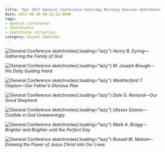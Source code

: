 ```yaml
---
title: "Apr 2017 General Conference Saturday Morning Session Sketchnotes"
date: 2017-08-30 06:12:12-0600
tags:
- general conference
- sketchnotes
- sketchnote collection
category: Gospel Sketcher
---
```


![General Conference sketchnotes](https://media.bennorris.org/images/gospelsketcher/uploads/2018/ed399730aa.jpg){:loading="lazy"}
_Henry B. Eyring—Gathering the Family of God_

![General Conference sketchnotes](https://media.bennorris.org/images/gospelsketcher/uploads/2018/9861b02329.jpg){:loading="lazy"}
_M. Joseph Brough—His Daily Guiding Hand_

![General Conference sketchnotes](https://media.bennorris.org/images/gospelsketcher/uploads/2018/ef0b84331b.jpg){:loading="lazy"}
_Weatherford T. Clayton—Our Father’s Glorious Plan_

![General Conference sketchnotes](https://media.bennorris.org/images/gospelsketcher/uploads/2018/166e2b5740.jpg){:loading="lazy"}
_Dale G. Renlund—Our Good Shepherd_

![General Conference sketchnotes](https://media.bennorris.org/images/gospelsketcher/uploads/2018/7e6df8d10a.jpg){:loading="lazy"}
_Ulisses Soares—Confide in God Unwaveringly_

![General Conference sketchnotes](https://media.bennorris.org/images/gospelsketcher/uploads/2018/173522215e.jpg){:loading="lazy"}
_Mark A. Bragg—Brighter and Brighter until the Perfect Day_

![General Conference sketchnotes](https://media.bennorris.org/images/gospelsketcher/uploads/2018/a5e3fc4adf.jpg){:loading="lazy"}
_Russell M. Nelson—Drawing the Power of Jesus Christ into Our Lives_
